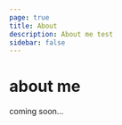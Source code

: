```yaml
---
page: true
title: About
description: About me test
sidebar: false
---
```

# about me
coming soon...
